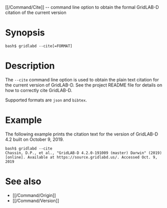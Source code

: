 [[/Command/Cite]] -- command line option to obtain the formal GridLAB-D citation of the current version

# Synopsis

~~~
bash$ gridlabd --cite[=FORMAT]
~~~

# Description

The `--cite` command line option is used to obtain the plain text citation for the current version of GridLAB-D. See the project README file for details on how to correctly cite GridLAB-D.

Supported formats are `json` and `bibtex`.

# Example

The following example prints the citation text for the version of GridLAB-D 4.2 built on October 9, 2019.

~~~
bash$ gridlabd --cite
Chassin, D.P., et al., "GridLAB-D 4.2.0-191009 (master) Darwin" (2019) [online]. Available at https://source.gridlabd.us/. Accessed Oct. 9, 2019
~~~

# See also

* [[/Command/Origin]]
* [[/Command/Version]]
